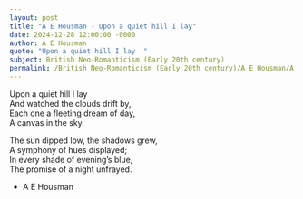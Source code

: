 ```yaml
---
layout: post
title: "A E Housman - Upon a quiet hill I lay"
date: 2024-12-28 12:00:00 -0000
author: A E Housman
quote: "Upon a quiet hill I lay  "
subject: British Neo-Romanticism (Early 20th century)
permalink: /British Neo-Romanticism (Early 20th century)/A E Housman/A E Housman - Upon a quiet hill I lay
---
```


Upon a quiet hill I lay  
And watched the clouds drift by,  
Each one a fleeting dream of day,  
A canvas in the sky.

The sun dipped low, the shadows grew,  
A symphony of hues displayed;  
In every shade of evening’s blue,  
The promise of a night unfrayed.

- A E Housman

